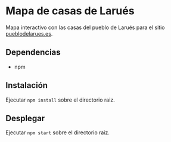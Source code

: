 # Mapa de casas de Larués
Mapa interactivo con las casas del pueblo de Larués para el sitio [pueblodelarues.es](https://pueblodelarues.es).


## Dependencias
- npm

## Instalación
Ejecutar ``npm install`` sobre el directorio raiz.

## Desplegar
Ejecutar ``npm start`` sobre el directorio raiz.
